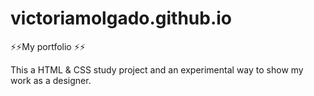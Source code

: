 # victoriamolgado.github.io
⚡⚡My portfolio ⚡⚡

This a HTML & CSS study project and an experimental way to show my work as a designer.
